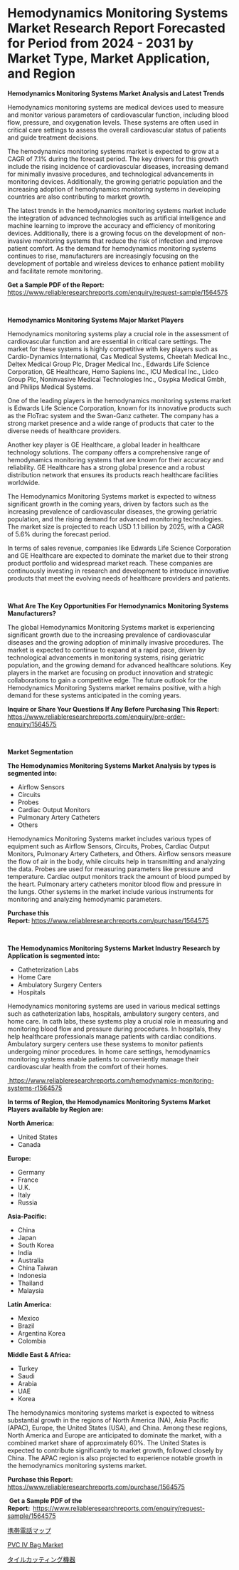 <p><h1>Hemodynamics Monitoring Systems Market Research Report Forecasted for Period from 2024 -  2031 by Market Type, Market Application, and Region</h1></p><p><strong>Hemodynamics Monitoring Systems Market Analysis and Latest Trends</strong></p>
<p><p>Hemodynamics monitoring systems are medical devices used to measure and monitor various parameters of cardiovascular function, including blood flow, pressure, and oxygenation levels. These systems are often used in critical care settings to assess the overall cardiovascular status of patients and guide treatment decisions.</p><p>The hemodynamics monitoring systems market is expected to grow at a CAGR of 7.1% during the forecast period. The key drivers for this growth include the rising incidence of cardiovascular diseases, increasing demand for minimally invasive procedures, and technological advancements in monitoring devices. Additionally, the growing geriatric population and the increasing adoption of hemodynamics monitoring systems in developing countries are also contributing to market growth.</p><p>The latest trends in the hemodynamics monitoring systems market include the integration of advanced technologies such as artificial intelligence and machine learning to improve the accuracy and efficiency of monitoring devices. Additionally, there is a growing focus on the development of non-invasive monitoring systems that reduce the risk of infection and improve patient comfort. As the demand for hemodynamics monitoring systems continues to rise, manufacturers are increasingly focusing on the development of portable and wireless devices to enhance patient mobility and facilitate remote monitoring.</p></p>
<p><strong>Get a Sample PDF of the Report:&nbsp;</strong> <a href="https://www.reliableresearchreports.com/enquiry/request-sample/1564575">https://www.reliableresearchreports.com/enquiry/request-sample/1564575</a></p>
<p>&nbsp;</p>
<p><strong>Hemodynamics Monitoring Systems Major Market Players</strong></p>
<p><p>Hemodynamics monitoring systems play a crucial role in the assessment of cardiovascular function and are essential in critical care settings. The market for these systems is highly competitive with key players such as Cardio-Dynamics International, Cas Medical Systems, Cheetah Medical Inc., Deltex Medical Group Plc, Drager Medical Inc., Edwards Life Science Corporation, GE Healthcare, Hemo Sapiens Inc., ICU Medical Inc., Lidco Group Plc, Noninvasive Medical Technologies Inc., Osypka Medical Gmbh, and Philips Medical Systems.</p><p>One of the leading players in the hemodynamics monitoring systems market is Edwards Life Science Corporation, known for its innovative products such as the FloTrac system and the Swan-Ganz catheter. The company has a strong market presence and a wide range of products that cater to the diverse needs of healthcare providers.</p><p>Another key player is GE Healthcare, a global leader in healthcare technology solutions. The company offers a comprehensive range of hemodynamics monitoring systems that are known for their accuracy and reliability. GE Healthcare has a strong global presence and a robust distribution network that ensures its products reach healthcare facilities worldwide.</p><p>The Hemodynamics Monitoring Systems market is expected to witness significant growth in the coming years, driven by factors such as the increasing prevalence of cardiovascular diseases, the growing geriatric population, and the rising demand for advanced monitoring technologies. The market size is projected to reach USD 1.1 billion by 2025, with a CAGR of 5.6% during the forecast period.</p><p>In terms of sales revenue, companies like Edwards Life Science Corporation and GE Healthcare are expected to dominate the market due to their strong product portfolio and widespread market reach. These companies are continuously investing in research and development to introduce innovative products that meet the evolving needs of healthcare providers and patients.</p></p>
<p>&nbsp;</p>
<p><strong>What Are The Key Opportunities For Hemodynamics Monitoring Systems Manufacturers?</strong></p>
<p><p>The global Hemodynamics Monitoring Systems market is experiencing significant growth due to the increasing prevalence of cardiovascular diseases and the growing adoption of minimally invasive procedures. The market is expected to continue to expand at a rapid pace, driven by technological advancements in monitoring systems, rising geriatric population, and the growing demand for advanced healthcare solutions. Key players in the market are focusing on product innovation and strategic collaborations to gain a competitive edge. The future outlook for the Hemodynamics Monitoring Systems market remains positive, with a high demand for these systems anticipated in the coming years.</p></p>
<p><strong>Inquire or Share Your Questions If Any Before Purchasing This Report:</strong> <a href="https://www.reliableresearchreports.com/enquiry/pre-order-enquiry/1564575">https://www.reliableresearchreports.com/enquiry/pre-order-enquiry/1564575</a></p>
<p>&nbsp;</p>
<p><strong>Market Segmentation</strong></p>
<p><strong>The Hemodynamics Monitoring Systems Market Analysis by types is segmented into:</strong></p>
<p><ul><li>Airflow Sensors</li><li>Circuits</li><li>Probes</li><li>Cardiac Output Monitors</li><li>Pulmonary Artery Catheters</li><li>Others</li></ul></p>
<p><p>Hemodynamics Monitoring Systems market includes various types of equipment such as Airflow Sensors, Circuits, Probes, Cardiac Output Monitors, Pulmonary Artery Catheters, and Others. Airflow sensors measure the flow of air in the body, while circuits help in transmitting and analyzing the data. Probes are used for measuring parameters like pressure and temperature. Cardiac output monitors track the amount of blood pumped by the heart. Pulmonary artery catheters monitor blood flow and pressure in the lungs. Other systems in the market include various instruments for monitoring and analyzing hemodynamic parameters.</p></p>
<p><strong>Purchase this Report:&nbsp;</strong><a href="https://www.reliableresearchreports.com/purchase/1564575">https://www.reliableresearchreports.com/purchase/1564575</a></p>
<p>&nbsp;</p>
<p><strong>The Hemodynamics Monitoring Systems Market Industry Research by Application is segmented into:</strong></p>
<p><ul><li>Catheterization Labs</li><li>Home Care</li><li>Ambulatory Surgery Centers</li><li>Hospitals</li></ul></p>
<p><p>Hemodynamics monitoring systems are used in various medical settings such as catheterization labs, hospitals, ambulatory surgery centers, and home care. In cath labs, these systems play a crucial role in measuring and monitoring blood flow and pressure during procedures. In hospitals, they help healthcare professionals manage patients with cardiac conditions. Ambulatory surgery centers use these systems to monitor patients undergoing minor procedures. In home care settings, hemodynamics monitoring systems enable patients to conveniently manage their cardiovascular health from the comfort of their homes.</p></p>
<p><a href="https://www.reliableresearchreports.com/hemodynamics-monitoring-systems-r1564575">&nbsp;https://www.reliableresearchreports.com/hemodynamics-monitoring-systems-r1564575</a></p>
<p><strong>In terms of Region, the Hemodynamics Monitoring Systems Market Players available by Region are:</strong></p>
<p>
    <p> <strong> North America: </strong>
        <ul>
            <li>United States</li>
            <li>Canada</li>
        </ul>
        </p> 
    <p> <strong> Europe: </strong>
        <ul>
            <li>Germany</li>
            <li>France</li>
            <li>U.K.</li>
            <li>Italy</li>
            <li>Russia</li>
        </ul>
        </p> 
    <p> <strong> Asia-Pacific: </strong>
        <ul>
            <li>China</li>
            <li>Japan</li>
            <li>South Korea</li>
            <li>India</li>
            <li>Australia</li>
            <li>China Taiwan</li>
            <li>Indonesia</li>
            <li>Thailand</li>
            <li>Malaysia</li>
        </ul>
        </p> 
    <p> <strong> Latin America: </strong>
        <ul>
            <li>Mexico</li>
            <li>Brazil</li>
            <li>Argentina Korea</li>
            <li>Colombia</li>
        </ul>
        </p> 
    <p> <strong> Middle East & Africa: </strong>
        <ul>
            <li>Turkey</li>
            <li>Saudi</li>
            <li>Arabia</li>
            <li>UAE</li>
            <li>Korea</li>
        </ul>
    </p>
    </p>
<p><p>The hemodynamics monitoring systems market is expected to witness substantial growth in the regions of North America (NA), Asia Pacific (APAC), Europe, the United States (USA), and China. Among these regions, North America and Europe are anticipated to dominate the market, with a combined market share of approximately 60%. The United States is expected to contribute significantly to market growth, followed closely by China. The APAC region is also projected to experience notable growth in the hemodynamics monitoring systems market.</p></p>
<p><strong>Purchase this Report: </strong><a href="https://www.reliableresearchreports.com/purchase/1564575">https://www.reliableresearchreports.com/purchase/1564575</a></p>
<p>&nbsp;<strong>Get a Sample PDF of the Report:&nbsp;&nbsp;</strong><a href="https://www.reliableresearchreports.com/enquiry/request-sample/1564575">https://www.reliableresearchreports.com/enquiry/request-sample/1564575</a></p>
<p><strong></strong></p>
<p><p><a href="https://github.com/jkjreqjscoxx7/Market-Research-Report-List-1/blob/main/341503248042.md">携帯電話マップ</a></p><p><a href="https://github.com/vimar16th/Market-Research-Report-List-4/blob/main/pvc-iv-bag-market.md">PVC IV Bag Market</a></p><p><a href="https://github.com/hilmi-2a/Market-Research-Report-List-1/blob/main/628269948044.md">タイルカッティング機器</a></p></p>